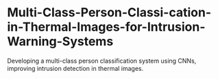 # Multi-Class-Person-Classi-cation-in-Thermal-Images-for-Intrusion-Warning-Systems
Developing a multi-class person classiﬁcation system using CNNs, improving intrusion detection in thermal images.
